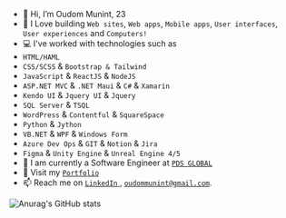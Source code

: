 - 👋 Hi, I’m Oudom Munint, 23
- 💖 I Love building `Web sites`, `Web apps`, `Mobile apps`, `User interfaces`, `User experiences` and `Computers!`
- 💻 I've worked with technologies such as
- `HTML/HAML`
- `CSS/SCSS` & `Bootstrap & Tailwind`
- `JavaScript` & `ReactJS` & `NodeJS`
- `ASP.NET MVC` & `.NET Maui` & `C#` & `Xamarin`
- `Kendo UI` & `Jquery UI` & `Jquery`
- `SQL Server` & `TSQL`
- `WordPress` & `Contentful` & `SquareSpace`
- `Python` & `Jython`
- `VB.NET` & `WPF` & `Windows Form`
- `Azure Dev Ops` & `GIT` & `Notion` & `Jira`
- `Figma` & `Unity Engine` & `Unreal Engine 4/5`
- 👷 I am currently a Software Engineer at <a href="https://www.pdsglobal.com/">`PDS GLOBAL`</a>
- 👀 Visit my [`Portfolio`](https://oudommunint.netlify.app/)
- 📫 Reach me on <a href="https://www.linkedin.com/in/oudom-munint/"> `LinkedIn` </a>, <a href="mailto:oudommunint@gmail.com">`oudommunint@gmail.com`</a>.

![Anurag's GitHub stats](https://github-readme-stats.vercel.app/api?username=OudomMunint&count_private=true&show_icons=true&theme=radical)
